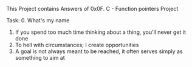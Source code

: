 This Project contains Answers of 0x0F. C - Function pointers Project

Task:
0. What's my name 
1. If you spend too much time thinking about a thing, you'll never get it done 
2. To hell with circumstances; I create opportunities 
3. A goal is not always meant to be reached, it often serves simply as something to aim at 






